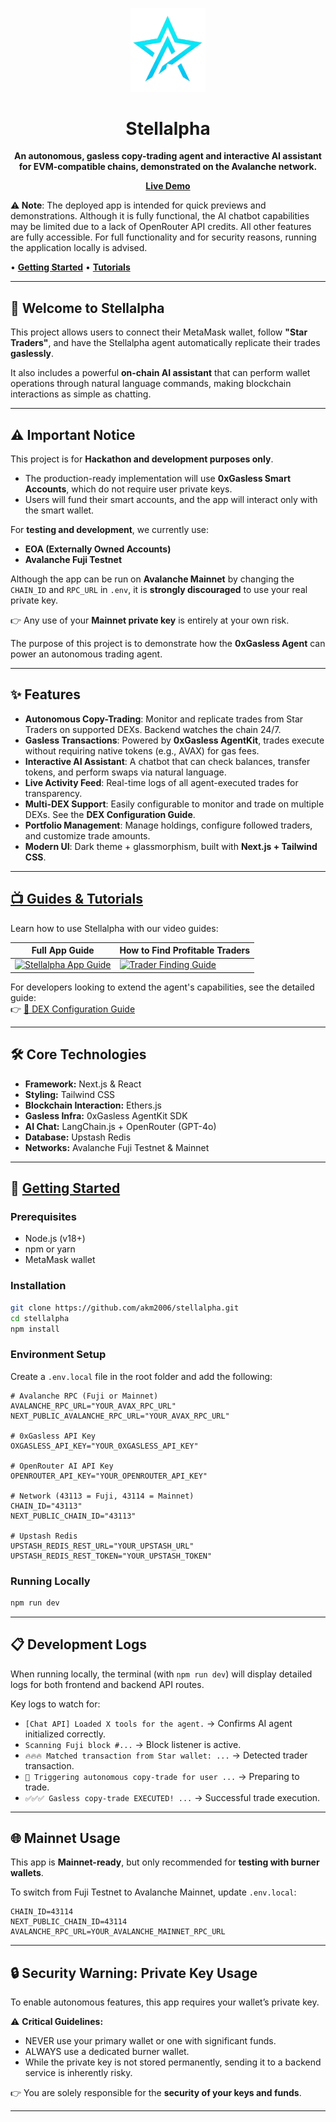
<p align="center">
  <img src="public/stellalpha.png" alt="Stellalpha Logo" width="120"/>
</p>

<h1 align="center">Stellalpha</h1>

<p align="center"><strong>
An autonomous, gasless copy-trading agent and interactive AI assistant for EVM-compatible chains, demonstrated on the Avalanche network.
</strong></p>

<p align="center">
  <a href="https://stellalpha.vercel.app"><strong>Live Demo</strong></a>
  <p>⚠️<b> Note</b>: The deployed app is intended for quick previews and demonstrations. Although it is fully functional, the AI chatbot capabilities may be limited due to a lack of OpenRouter API credits. All other features are fully accessible. For full functionality and for security reasons, running the application locally is advised.  
</p> •
  <a href="#-getting-started"><strong>Getting Started</strong></a> •
  <a href="#-guides--tutorials"><strong>Tutorials</strong></a>
</p>

---

## 👋 Welcome to Stellalpha

This project allows users to connect their MetaMask wallet, follow **"Star Traders"**, and have the Stellalpha agent automatically replicate their trades **gaslessly**.  

It also includes a powerful **on-chain AI assistant** that can perform wallet operations through natural language commands, making blockchain interactions as simple as chatting.  


---

## ⚠️ Important Notice
This project is for **Hackathon and development purposes only**.  

- The production-ready implementation will use **0xGasless Smart Accounts**, which do not require user private keys.  
- Users will fund their smart accounts, and the app will interact only with the smart wallet.  

For **testing and development**, we currently use:
- **EOA (Externally Owned Accounts)**  
- **Avalanche Fuji Testnet**  

Although the app can be run on **Avalanche Mainnet** by changing the `CHAIN_ID` and `RPC_URL` in `.env`, it is **strongly discouraged** to use your real private key.  

👉 Any use of your **Mainnet private key** is entirely at your own risk.  

The purpose of this project is to demonstrate how the **0xGasless Agent** can power an autonomous trading agent.  

---

## ✨ Features

- **Autonomous Copy-Trading**: Monitor and replicate trades from Star Traders on supported DEXs. Backend watches the chain 24/7.  
- **Gasless Transactions**: Powered by **0xGasless AgentKit**, trades execute without requiring native tokens (e.g., AVAX) for gas fees.  
- **Interactive AI Assistant**: A chatbot that can check balances, transfer tokens, and perform swaps via natural language.  
- **Live Activity Feed**: Real-time logs of all agent-executed trades for transparency.  
- **Multi-DEX Support**: Easily configurable to monitor and trade on multiple DEXs. See the **DEX Configuration Guide**.  
- **Portfolio Management**: Manage holdings, configure followed traders, and customize trade amounts.  
- **Modern UI**: Dark theme + glassmorphism, built with **Next.js + Tailwind CSS**.  

---

## [📺 Guides & Tutorials](#-guides--tutorials)

Learn how to use Stellalpha with our video guides:

| Full App Guide | How to Find Profitable Traders |
|----------------|--------------------------------|
| [![Stellalpha App Guide](https://img.youtube.com/vi/yPQ_Yd2hufo/0.jpg)](https://www.youtube.com/watch?v=yPQ_Yd2hufo) | [![Trader Finding Guide](https://img.youtube.com/vi/kCohSiyIVw4/0.jpg)](https://www.youtube.com/watch?v=kCohSiyIVw4) |

For developers looking to extend the agent's capabilities, see the detailed guide:  
👉 [🔧 DEX Configuration Guide](https://github.com/akm2006/stellalpha/blob/main/DEX_CONFIGURATION_GUIDE.md)

---

## 🛠️ Core Technologies

- **Framework:** Next.js & React  
- **Styling:** Tailwind CSS  
- **Blockchain Interaction:** Ethers.js  
- **Gasless Infra:** 0xGasless AgentKit SDK  
- **AI Chat:** LangChain.js + OpenRouter (GPT-4o)  
- **Database:** Upstash Redis  
- **Networks:** Avalanche Fuji Testnet & Mainnet  

---

## 🚀 [Getting Started](#-guides--tutorials)

### Prerequisites
- Node.js (v18+)  
- npm or yarn  
- MetaMask wallet  

### Installation
```bash
git clone https://github.com/akm2006/stellalpha.git
cd stellalpha
npm install
````

### Environment Setup

Create a `.env.local` file in the root folder and add the following:

```env
# Avalanche RPC (Fuji or Mainnet)
AVALANCHE_RPC_URL="YOUR_AVAX_RPC_URL"
NEXT_PUBLIC_AVALANCHE_RPC_URL="YOUR_AVAX_RPC_URL"

# 0xGasless API Key
OXGASLESS_API_KEY="YOUR_0XGASLESS_API_KEY"

# OpenRouter AI API Key
OPENROUTER_API_KEY="YOUR_OPENROUTER_API_KEY"

# Network (43113 = Fuji, 43114 = Mainnet)
CHAIN_ID="43113"
NEXT_PUBLIC_CHAIN_ID="43113"

# Upstash Redis
UPSTASH_REDIS_REST_URL="YOUR_UPSTASH_URL"
UPSTASH_REDIS_REST_TOKEN="YOUR_UPSTASH_TOKEN"
```

### Running Locally

```bash
npm run dev
```

---

## 📋 Development Logs

When running locally, the terminal (with `npm run dev`) will display detailed logs for both frontend and backend API routes.

Key logs to watch for:

* `[Chat API] Loaded X tools for the agent.` → Confirms AI agent initialized correctly.
* `Scanning Fuji block #...` → Block listener is active.
* `🔥🔥🔥 Matched transaction from Star wallet: ...` → Detected trader transaction.
* `🚀 Triggering autonomous copy-trade for user ...` → Preparing to trade.
* `✅✅✅ Gasless copy-trade EXECUTED! ...` → Successful trade execution.

---

## 🌐 Mainnet Usage

This app is **Mainnet-ready**, but only recommended for **testing with burner wallets**.

To switch from Fuji Testnet to Avalanche Mainnet, update `.env.local`:

```env
CHAIN_ID=43114
NEXT_PUBLIC_CHAIN_ID=43114
AVALANCHE_RPC_URL=YOUR_AVALANCHE_MAINNET_RPC_URL
```

---

## 🔒 Security Warning: Private Key Usage

To enable autonomous features, this app requires your wallet’s private key.

⚠️ **Critical Guidelines:**

* NEVER use your primary wallet or one with significant funds.
* ALWAYS use a dedicated burner wallet.
* While the private key is not stored permanently, sending it to a backend service is inherently risky.

👉 You are solely responsible for the **security of your keys and funds**.

---


